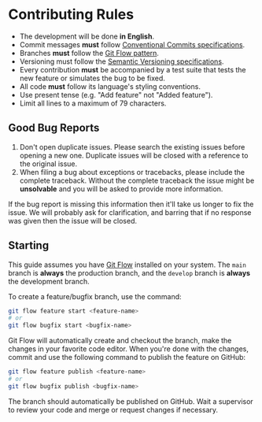 # Contributing Rules

- The development will be done **in English**.
- Commit messages **must** follow
[Conventional Commits specifications](https://www.conventionalcommits.org/en/v1.0.0/#specification).
- Branches **must** follow the
[Git Flow pattern](https://github.com/petervanderdoes/gitflow-avh).
- Versioning must follow the
[Semantic Versioning specifications](https://semver.org/).
- Every contribution **must** be accompanied by a test suite that tests the new
feature or simulates the bug to be fixed.
- All code **must** follow its language's styling conventions.
- Use present tense (e.g. "Add feature" not "Added feature").
- Limit all lines to a maximum of 79 characters.

## Good Bug Reports

1. Don't open duplicate issues. Please search the existing issues before
opening a new one. Duplicate issues will be closed with a reference to the
original issue.
2. When filing a bug about exceptions or tracebacks, please include the
complete traceback. Without the complete traceback the issue might be
**unsolvable** and you will be asked to provide more information.

If the bug report is missing this information then it'll take us longer to fix
the issue. We will probably ask for clarification, and barring that if no
response was given then the issue will be closed.

## Starting

This guide assumes you have [Git Flow](https://github.com/nvie/gitflow)
installed on your system. The `main` branch is **always** the production
branch, and the `develop` branch is **always** the development branch.

To create a feature/bugfix branch, use the command:

```sh
git flow feature start <feature-name>
# or
git flow bugfix start <bugfix-name>
```

Git Flow will automatically create and checkout the branch, make the changes in
your favorite code editor. When you're done with the changes, commit and use
the following command to publish the feature on GitHub:

```sh
git flow feature publish <feature-name>
# or
git flow bugfix publish <bugfix-name>
```

The branch should automatically be published on GitHub. Wait a supervisor to
review your code and merge or request changes if necessary.
